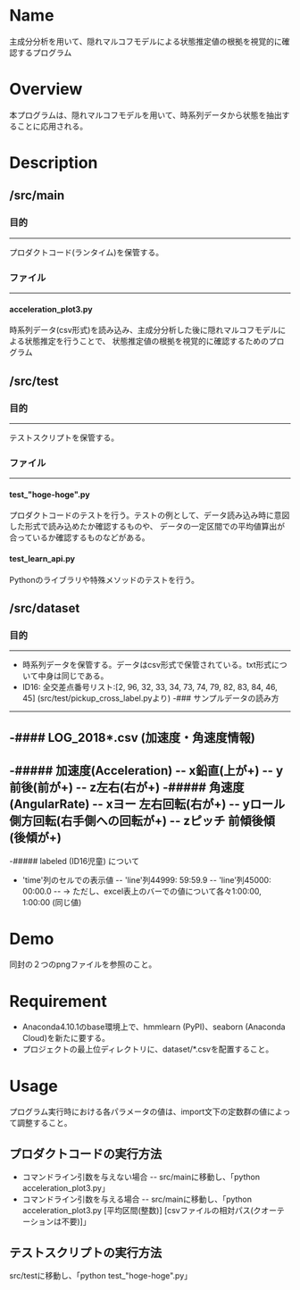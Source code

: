 # Name
主成分分析を用いて、隠れマルコフモデルによる状態推定値の根拠を視覚的に確認するプログラム


# Overview
本プログラムは、隠れマルコフモデルを用いて、時系列データから状態を抽出することに応用される。


# Description
## /src/main
### 目的
---
プロダクトコード(ランタイム)を保管する。

### ファイル
---
#### acceleration_plot3.py
時系列データ(csv形式)を読み込み、主成分分析した後に隠れマルコフモデルによる状態推定を行うことで、
状態推定値の根拠を視覚的に確認するためのプログラム

## /src/test
### 目的
---
テストスクリプトを保管する。

### ファイル
---
#### test_"hoge-hoge".py
プロダクトコードのテストを行う。テストの例として、データ読み込み時に意図した形式で読み込めたか確認するものや、
データの一定区間での平均値算出が合っているか確認するものなどがある。
#### test_learn_api.py
Pythonのライブラリや特殊メソッドのテストを行う。

## /src/dataset
### 目的
---
- 時系列データを保管する。データはcsv形式で保管されている。txt形式について中身は同じである。
- ID16: 全交差点番号リスト:[2, 96, 32, 33, 34, 73, 74, 79, 82, 83, 84, 46, 45] (src/test/pickup_cross_label.pyより)
-### サンプルデータの読み方
----
-#### LOG_2018\*.csv (加速度・角速度情報)
----
-##### 加速度(Acceleration)
-- x鉛直(上が+)
-- y前後(前が+)
-- z左右(右が+)
-##### 角速度(AngularRate)
-- xヨー   左右回転(右が+)
-- yロール 側方回転(右手側への回転が+)
-- zピッチ 前傾後傾(後傾が+)
-----
-##### labeled (ID16児童) について
- 'time'列のセルでの表示値
-- 'line'列44999: 59:59.9
-- 'line'列45000: 00:00.0
-- → ただし、excel表上のバーでの値について各々1:00:00, 1:00:00 (同じ値)

# Demo
同封の２つのpngファイルを参照のこと。


# Requirement
- Anaconda4.10.1のbase環境上で、hmmlearn (PyPI)、seaborn (Anaconda Cloud)を新たに要する。
- プロジェクトの最上位ディレクトリに、dataset/\*.csvを配置すること。


# Usage
プログラム実行時における各パラメータの値は、import文下の定数群の値によって調整すること。
## プロダクトコードの実行方法
- コマンドライン引数を与えない場合
-- src/mainに移動し、「python acceleration_plot3.py」
- コマンドライン引数を与える場合
-- src/mainに移動し、「python acceleration_plot3.py [平均区間(整数)] [csvファイルの相対パス(クオーテーションは不要)]」

## テストスクリプトの実行方法
src/testに移動し、「python test_"hoge-hoge".py」

